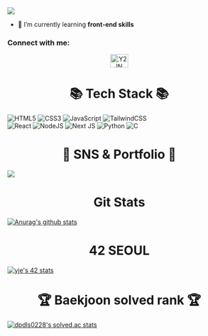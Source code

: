 <img src="https://capsule-render.vercel.app/api?type=waving&color=timeGradient&height=300&section=header&text=👩🏻‍💻Y2IN%20Github👩🏻‍💻&fontSize=90" />

- 🌱 I’m currently learning **front-end skills**
<h3 align="left">Connect with me:</h3>
<p align="center">
<a href="https://www.instagram.com/y2in_oo/" target="blank"><img align="center" src="https://raw.githubusercontent.com/rahuldkjain/github-profile-readme-generator/master/src/images/icons/Social/instagram.svg" alt="Y2IN" height="30" width="40" /></a>
</p>
 
<h1 align="center">📚 Tech Stack 📚</h1>

<p align="center">
  
![HTML5](https://img.shields.io/badge/html5-%23E34F26.svg?style=for-the-badge&logo=html5&logoColor=white)
![CSS3](https://img.shields.io/badge/css3-%231572B6.svg?style=for-the-badge&logo=css3&logoColor=white)
![JavaScript](https://img.shields.io/badge/javascript-%23323330.svg?style=for-the-badge&logo=javascript&logoColor=%23F7DF1E)
![TailwindCSS](https://img.shields.io/badge/tailwindcss-%2338B2AC.svg?style=for-the-badge&logo=tailwind-css&logoColor=white)  
![React](https://img.shields.io/badge/react-%2320232a.svg?style=for-the-badge&logo=react&logoColor=%2361DAFB)
![NodeJS](https://img.shields.io/badge/node.js-6DA55F?style=for-the-badge&logo=node.js&logoColor=white)
![Next JS](https://img.shields.io/badge/Next-black?style=for-the-badge&logo=next.js&logoColor=white)
![Python](https://img.shields.io/badge/python-3670A0?style=for-the-badge&logo=python&logoColor=ffdd54)
![C](https://img.shields.io/badge/c-%2300599C.svg?style=for-the-badge&logo=c&logoColor=white)
</p>

<h1 align="center">🎨 SNS & Portfolio 🎨</h1>

<a href="https://www.notion.so/iamyje/HI-YJE-ba3111d2c8624c9ea883c1053dc51051" target="blank"><img align="center" src="https://img.shields.io/badge/Notion-%23000000.svg?style=for-the-badge&logo=notion&logoColor=white"/></a>

<h1 align="center"> Git Stats</h1>

[![Anurag's github stats](https://github-readme-stats.vercel.app/api?username=Y2IN)](https://github.com/anuraghazra/github-readme-stats)

<h1 align="center"> 42 SEOUL</h1>
<a href="https://github.com/JaeSeoKim/badge42"><img src="https://badge42.vercel.app/api/v2/cl5ccekbo007809megmib8wjg/stats?cursusId=21&coalitionId=88" alt="yje's 42 stats" /></a>

<h1 align="center">🏆 Baekjoon solved rank 🏆</h1>
	
[![dpdls0228's solved.ac stats](https://github-readme-solvedac.hyp3rflow.vercel.app/api/?handle=dpdls0228)](https://solved.ac/profile/dpdls0228)

</div>
